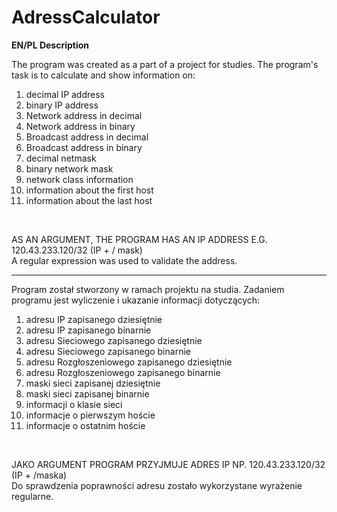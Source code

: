 # AdressCalculator
<b>EN/PL Description</b>

The program was created as a part of a project for studies. The program's task is to calculate and show information on: <br/>
1) decimal IP address<br/>
2) binary IP address<br/>
3) Network address in decimal<br/>
4) Network address in binary<br/>
5) Broadcast address in decimal<br/>
6) Broadcast address in binary<br/>
7) decimal netmask<br/>
8) binary network mask<br/>
9) network class information<br/>
10) information about the first host<br/>
11) information about the last host<br/>

<br/>

AS AN ARGUMENT, THE PROGRAM HAS AN IP ADDRESS E.G. 120.43.233.120/32 (IP + / mask) <br/>
A regular expression was used to validate the address.

<hr>

Program został stworzony w ramach projektu na studia. Zadaniem programu jest wyliczenie i ukazanie informacji dotyczących: <br/>
1) adresu IP zapisanego dziesiętnie<br/>
2) adresu IP zapisanego binarnie<br/>
3) adresu Sieciowego zapisanego dziesiętnie<br/>
4) adresu Sieciowego zapisanego binarnie<br/>
5) adresu Rozgłoszeniowego zapisanego dziesiętnie<br/>
6) adresu Rozgłoszeniowego zapisanego binarnie<br/>
7) maski sieci zapisanej dziesiętnie<br/>
8) maski sieci zapisanej binarnie<br/>
9) informacji o klasie sieci<br/>
10) informacje o pierwszym hoście<br/>
11) informacje o ostatnim hoście<br/>

<br/>

JAKO ARGUMENT PROGRAM PRZYJMUJE ADRES IP NP. 120.43.233.120/32 (IP + /maska) <br/>
Do sprawdzenia poprawności adresu zostało wykorzystane wyrażenie regularne.
